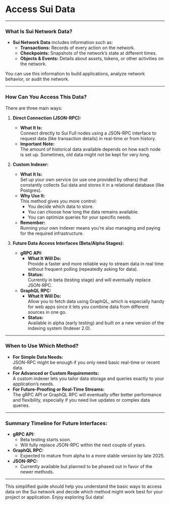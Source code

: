 # Access Sui Data

---

### What Is Sui Network Data?

- **Sui Network Data** includes information such as:
  - **Transactions:** Records of every action on the network.
  - **Checkpoints:** Snapshots of the network’s state at different times.
  - **Objects & Events:** Details about assets, tokens, or other activities on the network.

You can use this information to build applications, analyze network behavior, or audit the network.

---

### How Can You Access This Data?

There are three main ways:

1. **Direct Connection (JSON-RPC):**
   - **What It Is:**  
     Connect directly to Sui Full nodes using a JSON-RPC interface to request data (like transaction details) in real-time or from history.
   - **Important Note:**  
     The amount of historical data available depends on how each node is set up. Sometimes, old data might not be kept for very long.

2. **Custom Indexer:**
   - **What It Is:**  
     Set up your own service (or use one provided by others) that constantly collects Sui data and stores it in a relational database (like Postgres).
   - **Why Use It:**  
     This method gives you more control:
     - You decide which data to store.
     - You can choose how long the data remains available.
     - You can optimize queries for your specific needs.
   - **Remember:**  
     Running your own indexer means you’re also managing and paying for the required infrastructure.

3. **Future Data Access Interfaces (Beta/Alpha Stages):**
   - **gRPC API:**  
     - **What It Will Do:**  
       Provide a faster and more reliable way to stream data in real time without frequent polling (repeatedly asking for data).
     - **Status:**  
       Currently in beta (testing stage) and will eventually replace JSON-RPC.
   - **GraphQL RPC:**  
     - **What It Will Do:**  
       Allow you to fetch data using GraphQL, which is especially handy for web apps since it lets you combine data from different sources in one go.
     - **Status:**  
       Available in alpha (early testing) and built on a new version of the indexing system (Indexer 2.0).

---

### When to Use Which Method?

- **For Simple Data Needs:**  
  JSON-RPC might be enough if you only need basic real-time or recent data.
- **For Advanced or Custom Requirements:**  
  A custom indexer lets you tailor data storage and queries exactly to your application’s needs.
- **For Future-Proofing or Real-Time Streams:**  
  The gRPC API or GraphQL RPC will eventually offer better performance and flexibility, especially if you need live updates or complex data queries.

---

### Summary Timeline for Future Interfaces:

- **gRPC API:**  
  - Beta testing starts soon.
  - Will fully replace JSON-RPC within the next couple of years.
- **GraphQL RPC:**  
  - Expected to mature from alpha to a more stable version by late 2025.
- **JSON-RPC:**  
  - Currently available but planned to be phased out in favor of the newer methods.

---

This simplified guide should help you understand the basic ways to access data on the Sui network and decide which method might work best for your project or application. Enjoy exploring Sui data!
